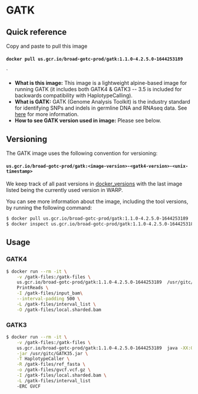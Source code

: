 # GATK

## Quick reference

Copy and paste to pull this image

#### `docker pull us.gcr.io/broad-gotc-prod/gatk:1.1.0-4.2.5.0-1644253189`
`

- __What is this image:__ This image is a lightweight alpine-based image for running GATK (it includes both GATK4 & GATK3 -- 3.5 is included for backwards compatibility with HaplotypeCalling).
- __What is GATK:__ GATK (Genome Analysis Toolkit) is the industry standard for identifying SNPs and indels in germline DNA and RNAseq data. See [here](https://gatk.broadinstitute.org/hc/en-us) for more information.
- __How to see GATK version used in image:__ Please see below.

## Versioning

The GATK image uses the following convention for versioning:

#### `us.gcr.io/broad-gotc-prod/gatk:<image-version>-<gatk4-version>-<unix-timestamp>` 


We keep track of all past versions in [docker_versions](docker_versions.tsv) with the last image listed being the currently used version in WARP.

You can see more information about the image, including the tool versions, by running the following command:

```bash
$ docker pull us.gcr.io/broad-gotc-prod/gatk:1.1.0-4.2.5.0-1644253189
$ docker inspect us.gcr.io/broad-gotc-prod/gatk:1.1.0-4.2.5.0-1644253189
```

## Usage

### GATK4

```bash
$ docker run --rm -it \
    -v /gatk-files:/gatk-files \
    us.gcr.io/broad-gotc-prod/gatk:1.1.0-4.2.5.0-1644253189  /usr/gitc/gatk4/gatk --java-options "-Xms2000m -Xmx2500m" \
    PrintReads \
    -I /gatk-files/input_bam\
    --interval-padding 500 \
    -L /gatk-files/interval_list \
    -O /gatk-files/local.sharded.bam 
```

### GATK3 

```bash
$ docker run --rm -it \
    -v /gatk-files:/gatk-files \
    us.gcr.io/broad-gotc-prod/gatk:1.1.0-4.2.5.0-1644253189  java -XX:GCTimeLimit=50 -XX:GCHeapFreeLimit=10 -Xms8000m -Xmx9000m \
    -jar /usr/gitc/GATK35.jar \
    -T HaplotypeCaller \
    -R /gatk-files/ref_fasta \
    -o /gatk-files/gvcf.vcf.gz \
    -I /gatk-files/local.sharded.bam \
    -L /gatk-files/interval_list 
    -ERC GVCF
```
